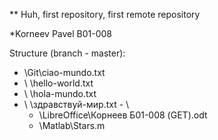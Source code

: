 ** Huh, first repository, first remote repository

*Korneev Pavel B01-008


Structure (branch - master):
- \Git\ciao-mundo.txt
 - \   \hello-world.txt
  - \   \hola-mundo.txt
   - \   \здравствуй-мир.txt
    - \ 
     - \LibreOffice\Корнеев Б01-008 (GET).odt
      - \Matlab\Stars.m
